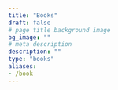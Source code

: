 ```yaml
---
title: "Books"
draft: false
# page title background image
bg_image: ""
# meta description
description: ""
type: "books"
aliases:
- /book
---
```

